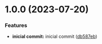 # 1.0.0 (2023-07-20)


### Features

* **inicial commit:** inicial commit ([db587eb](https://github.com/luvsscorpius/input-mask/commit/db587ebeeb7abe73fa59d33c291678b151d52c09))
